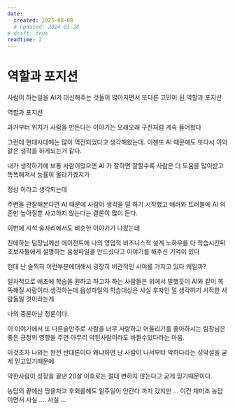 ```yaml
---
date:
  created: 2025-08-08
  # updated: 2024-01-28
# draft: true
readtime: 2
---
```


# 역할과 포지션

사람이 하는일을 AI가 대신해주는 것들이 많아지면서 또다른 고민이 된 역할과 포지션

<!-- more -->

역할과 포지션

과거부터 위치가 사람을 만든다는 이야기는 오래오래 구전처럼 계속 들어왔다

그런데 현대시대에는 많이 역전되었다고 생각해왔는데. 이젠또 AI 때문에도 또다시 이와같은 생각을 하게되는거 같다.

내가 생각하기에 보통 사람이었으면 AI 가 잘하면 잘할수록 사람은 더 도움을 많이받고 똑똑해져서 능률이 올라가겠지가

정상 이라고 생각되는데

주변을 관찰해본다면 AI 때문에 사람이 생각을 덜 하기 시작했고 애러와 트러블에 AI 의존만 높아질뿐 사고하지 않는다는 결론이 많이 든다.

이번에 사석 술자리에서도 비슷한 이야기가 나왔는데

친애하는 팀장님께선 에이전트에 나의 영업적 비즈니스적 설계 노하우를 다 학습시킨뒤 초보자들에게 설명하는 음성파일을 만드셨다고 이야기를 해주신 기억이 있다

헌데 난 솔찍히 이런부분에대해서 굉장히 비관적인 시야를 가지고 있다 왜일까?

일차적으로 애초에 학습을 원하고 하고자 하는 사람들은 위에서 말했듯이 AI와 같이 똑똑해질 사람이라 생각하는데 음성파일의 학습대상은 사실 후자인 덜 생각하기 시작한 사람들일 것이라는게

나의 중론아닌 정론이다.

이 이야기에서 또 다른술안주로 사람을 너무 사랑하고 어울리기를 좋아하시는 팀장님은 좋은 긍정의 영향을 주면 아무리 악된사람이라도 바뀔수있다라는 마음.

이것조차 나와는 완전 반대론이다 왜냐하면 난 사람이 나서부터 악하다라는 성악설을 굳게 믿고있기때문에

악한사람이 성장을 끝낸 20살 이후로는 절대 변하지 않는다고 굳게 믿기때문이다.

농담의 끝에선 땅을차고 후회를해도 일주일이 안간다 까지 갔지만 ... 이건 재미조 농담이면서 사실 .... 사실 ...


